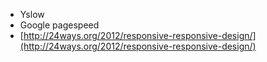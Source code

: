 * Yslow
* Google pagespeed
* [http://24ways.org/2012/responsive-responsive-design/](http://24ways.org/2012/responsive-responsive-design/)